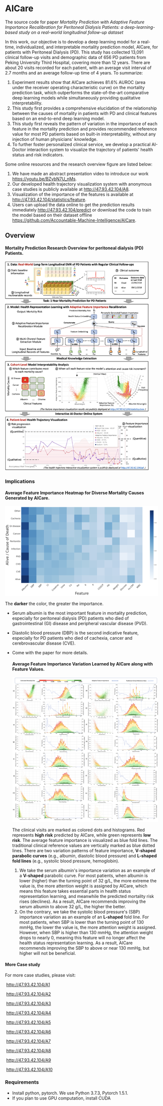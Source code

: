 # AICare
The source code for paper *Mortality Prediction with Adaptive Feature Importance Recalibration for Peritoneal Dialysis Patients: a deep-learning-based study on a real-world longitudinal follow-up dataset*

In this work, our objective is to develop a deep learning model for a real-time, individualized, and interpretable mortality prediction model, AICare, for patients with Peritoneal Dialysis (PD). This study has collected 13,091 clinical follow-up visits and demographic data of 656 PD patients from Peking University Third Hospital, covering more than 12 years. There are about 20 visits recorded for each patient, with an average visit interval of 2.7 months and an average follow-up time of 4 years. To summarize:

1)	Experiment results show that AICare achieves 81.6% AUROC (area under the receiver operating characteristic curve) on the mortality prediction task, which outperforms the state-of-the-art comparative deep learning models while simultaneously providing qualitative interpretability.
2)	This study first provides a comprehensive elucidation of the relationship between the causes of mortality in patients with PD and clinical features based on an end-to-end deep learning model. 
3)	This study first reveals the pattern of variation in the importance of each feature in the mortality prediction and provides recommended reference value for most PD patients based on built-in interpretability, without any injection of human physicians' knowledge. 
4)	To further foster personalized clinical service, we develop a practical AI-Doctor interaction system to visualize the trajectory of patients' health status and risk indicators.

Some online resources and the research overview figure are listed below:
1)	We have made an abstract presentation video to introduce our work https://youtu.be/BZybN7U_nMs.
2)	Our developed health trajectory visualization system with anonymous case studies is publicly available at http://47.93.42.104/A8. 
3)	Visualization of the importance of the features is available at http://47.93.42.104/statistics/feature. 
4)	Users can upload the data online to get the prediction results immediately http://47.93.42.104/predict or download the code to train the model based on their dataset offline https://github.com/Accountable-Machine-Intelligence/AICare.




## Overview

#### Mortality Prediction Research Overview for peritoneal dialysis (PD) Patients.

<img src="figs/overview.png" alt="overview.png" style="zoom:67%;" />




### Implications

#### Average Feature Importance Heatmap for Diverse Mortality Causes Generated by AICare.

<img src="figs/cod.png" alt="cod" style="zoom: 50%;" />



 The **darker** the color, the greater the importance. 

- Serum albumin is the most important feature in mortality prediction, especially for peritoneal dialysis (PD) patients who died of gastrointestinal (GI) disease and peripheral vascular disease (PVD). 

- Diastolic blood pressure (DBP) is the second indicative feature, especially for PD patients who died of cachexia, cancer and cerebrovascular disease (CVE).

- Come with the paper for more details.

  #### Average Feature Importance Variation Learned by AICare along with Feature Values.

  <img src="figs/importance.png" alt="importance" style="zoom: 67%;" />

  

  The clinical visits are marked as colored dots and histograms. Red represents **high risk** predicted by AICare, while green represents **low risk**.  The average feature importance is visualized as blue fold lines. 
  The traditional clinical reference values are vertically marked as blue dotted lines. 
  There are two variation patterns of feature importance, **V-shaped parabolic curves** (e.g., albumin, diastolic blood pressure) and **L-shaped fold lines** (e.g., systolic blood pressure, hemoglobin). 

  1) We take the serum albumin's importance variation as an example of a **V-shaped** parabolic curve. For most patients, when albumin is lower (higher) than the turning point of 32 g/L, the more extreme the value is, the more attention weight is assigned by AICare, which means this feature takes essential parts in health status representation learning, and meanwhile the predicted mortality risk rises (declines). As a result, AICare recommends improving the serum albumin to above 32 g/L, the higher the better.
  2) On the contrary, we take the systolic blood pressure's (SBP) importance variation as an example of an **L-shaped** fold line. For most patients, when SBP is lower than the turning point of 130 mmHg, the lower the value is, the more attention weight is assigned. However, when SBP is higher than 130 mmHg, the attention weight drops to nearly 0,  meaning this feature will no longer affect the health status representation learning. As a result, AICare recommends improving the SBP to above or near 130 mmHg, but higher will not be beneficial.


#### More Case study

For more case studies, please visit:

​	http://47.93.42.104/A1 

​	http://47.93.42.104/A2

​	http://47.93.42.104/A3

​	http://47.93.42.104/A4

​	http://47.93.42.104/A5

​	http://47.93.42.104/A6

​	http://47.93.42.104/A7

​	http://47.93.42.104/A8

​	http://47.93.42.104/A9

​	http://47.93.42.104/A10

### Requirements

* Install python, pytorch. We use Python 3.7.3, Pytorch 1.5.1.
* If you plan to use GPU computation, install CUDA

